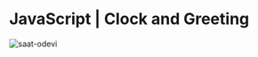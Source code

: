 # JavaScript | Clock and Greeting

![saat-odevi](https://user-images.githubusercontent.com/87071421/153725589-85410fff-435f-440b-ae53-85a29ecafe86.gif)
